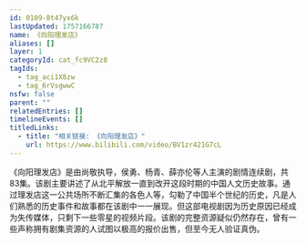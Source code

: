 ```yaml
---
id: 0109-8t47yx6k
lastUpdated: 1757166787
name: 《向阳理发店》
aliases: []
layer: 1
categoryId: cat_fc9VC2z8
tagIds:
  - tag_aci1X8zw
  - tag_6rVsgwwC
nsfw: false
parent: ""
relatedEntries: []
timelineEvents: []
titledLinks:
  - title: "相关链接: 《向阳理发店》"
    url: https://www.bilibili.com/video/BV1zr421G7cL
---
```


《向阳理发店》是由尚敬执导，侯勇、杨青、薛亦伦等人主演的剧情连续剧，共83集。该剧主要讲述了从北平解放一直到改开这段时期的中国人文历史故事。通过理发店这一公共场所不断汇集的各色人等，勾勒了中国半个世纪的历史，凡是人们熟悉的历史事件和故事都在该剧中一一展现。但这部电视剧因为历史原因已经成为失传媒体，只剩下一些零星的视频片段。该剧的完整资源疑似仍然存在，曾有一些声称拥有剧集资源的人试图以极高的报价出售，但至今无人验证真伪。